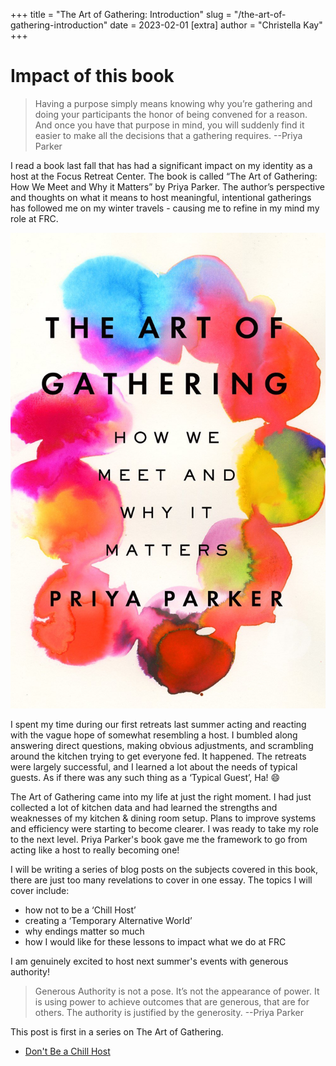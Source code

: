 +++
title = "The Art of Gathering: Introduction"
slug = "/the-art-of-gathering-introduction"
date = 2023-02-01
[extra]
author = "Christella Kay"
+++

# Impact of this book

> Having a purpose simply means knowing why you’re gathering and doing your participants the honor of being convened for a reason.  And once you have that purpose in mind, you will suddenly find it easier to make all the decisions that a gathering requires. --Priya Parker

I read a book last fall that has had a significant impact on my identity as a host at the Focus Retreat Center.  The book is called “The Art of Gathering: How We Meet and Why it Matters” by Priya Parker.  The author’s perspective and thoughts on what it means to host meaningful, intentional gatherings has followed me on my winter travels - causing me to refine in my mind my role at FRC.

![Cover of the book The Art of Gathering](taog-book-cover.jpg)

I spent my time during our first retreats last summer acting and reacting with the vague hope of somewhat resembling a host.  I bumbled along answering direct questions, making obvious adjustments, and scrambling around the kitchen trying to get everyone fed.  It happened. The retreats were largely successful, and I learned a lot about the needs of typical guests.  As if there was any such thing as a ‘Typical Guest’, Ha! 😄

The Art of Gathering came into my life at just the right moment.  I had just collected a lot of kitchen data and had learned the strengths and weaknesses of my kitchen & dining room setup. Plans to improve systems and efficiency were starting to become clearer.  I was ready to take my role to the next level.  Priya Parker's book gave me the framework to go from acting like a host to really becoming one!

I will be writing a series of blog posts on the subjects covered in this book, there are just too many revelations to cover in one essay.  The topics I will cover include:

* how not to be a ‘Chill Host’
* creating a ‘Temporary Alternative World’
* why endings matter so much
* how I would like for these lessons to impact what we do at FRC

I am genuinely excited to host next summer's events with generous authority!

> Generous Authority is not a pose. It’s not the appearance of power.  It is using power to achieve outcomes that are generous, that are for others.  The authority is justified by the generosity. --Priya Parker

This post is first in a series on The Art of Gathering.

* [Don't Be a Chill Host](/blog/dont-be-a-chill-host/)
